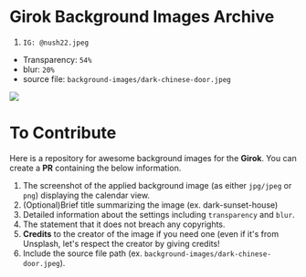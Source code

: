# Girok Background Images Archive

1. `IG: @nush22.jpeg`

- Transparency: `54%`
- blur: `20%`
- source file: `background-images/dark-chinese-door.jpeg`

![](/background-images/dark-chinese-door-demo.png)

# To Contribute

Here is a repository for awesome background images for the **Girok**. You can create a **PR** containing the below information.

1. The screenshot of the applied background image (as either `jpg/jpeg` or `png`) displaying the calendar view.
2. (Optional)Brief title summarizing the image (ex. dark-sunset-house)
3. Detailed information about the settings including `transparency` and `blur`.
4. The statement that it does not breach any copyrights.
5. **Credits** to the creator of the image if you need one (even if it's from Unsplash, let's respect the creator by giving credits!
6. Include the source file path (ex. `background-images/dark-chinese-door.jpeg`).
